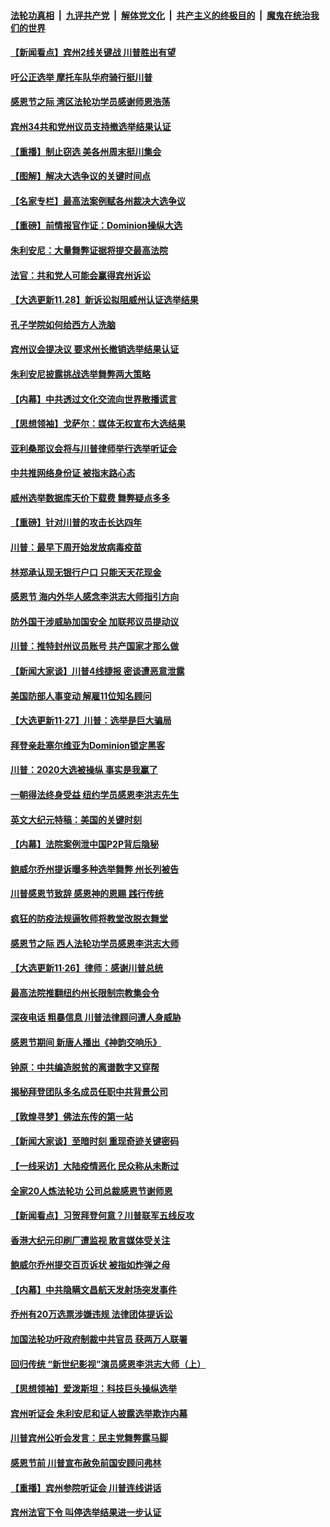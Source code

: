 ####  [法轮功真相](../../../../basic/blob/master/README.md?t=11291531) &nbsp;|&nbsp; [九评共产党](../../../../9ping.md/blob/master/README.md?t=11291531) &nbsp;|&nbsp; [解体党文化](../../../../jtdwh.md/blob/master/README.md?t=11291531)  &nbsp;|&nbsp; [共产主义的终极目的](../../../../gczydzjmd.md/blob/master/README.md?t=11291531) &nbsp;|&nbsp; [魔鬼在统治我们的世界](../../../../mgztzwmdsj.md/blob/master/README.md?t=11291531) 

#### [【新闻看点】宾州2线关键战 川普胜出有望](../pages/nf4514/n12582264.md?t=11291531) 

#### [吁公正选举 摩托车队华府骑行挺川普](../pages/nf4514/n12580600.md?t=11291531) 

#### [感恩节之际 湾区法轮功学员感谢师恩浩荡](../pages/nf4514/n12573464.md?t=11291531) 

#### [宾州34共和党州议员支持撤选举结果认证](../pages/nf4514/n12582050.md?t=11291531) 

#### [【重播】制止窃选 美各州周末挺川集会](../pages/nf4514/n12577815.md?t=11291531) 

#### [【图解】解决大选争议的关键时间点](../pages/nf4514/n12581950.md?t=11291531) 

#### [【名家专栏】最高法案例赋各州裁决大选争议](../pages/nf4514/n12581647.md?t=11291531) 

#### [【重磅】前情报官作证：Dominion操纵大选](../pages/nf4514/n12581318.md?t=11291531) 

#### [朱利安尼：大量舞弊证据将提交最高法院](../pages/nf4514/n12581686.md?t=11291531) 

#### [法官：共和党人可能会赢得宾州诉讼](../pages/nf4514/n12581577.md?t=11291531) 

#### [【大选更新11.28】新诉讼拟阻威州认证选举结果](../pages/nf4514/n12581514.md?t=11291531) 

#### [孔子学院如何给西方人洗脑](../pages/nf4514/n12540938.md?t=11291531) 

#### [宾州议会提决议 要求州长撤销选举结果认证](../pages/nf4514/n12581410.md?t=11291531) 

#### [朱利安尼披露挑战选举舞弊两大策略](../pages/nf4514/n12580909.md?t=11291531) 

#### [【内幕】中共透过文化交流向世界散播谎言](../pages/nf4514/n12579842.md?t=11291531) 

#### [【思想领袖】戈萨尔：媒体无权宣布大选结果](../pages/nf4514/n12566409.md?t=11291531) 

#### [亚利桑那议会将与川普律师举行选举听证会](../pages/nf4514/n12580704.md?t=11291531) 

#### [中共推网络身份证 被指末路心态](../pages/nf4514/n12580575.md?t=11291531) 

#### [威州选举数据库天价下载费 舞弊疑点多多](../pages/nf4514/n12580560.md?t=11291531) 

#### [【重磅】针对川普的攻击长达四年](../pages/nf4514/n12579774.md?t=11291531) 

#### [川普：最早下周开始发放病毒疫苗](../pages/nf4514/n12580063.md?t=11291531) 

#### [林郑承认现无银行户口 只能天天花现金](../pages/nf4514/n12580249.md?t=11291531) 

#### [感恩节 海内外华人感念李洪志大师指引方向](../pages/nf4514/n12579913.md?t=11291531) 

#### [防外国干涉威胁加国安全 加联邦议员提动议](../pages/nf4514/n12579893.md?t=11291531) 

#### [川普：推特封州议员账号 共产国家才那么做](../pages/nf4514/n12580028.md?t=11291531) 

#### [【新闻大家谈】川普4线捷报 密谈遭恶意泄露](../pages/nf4514/n12579818.md?t=11291531) 

#### [美国防部人事变动 解雇11位知名顾问](../pages/nf4514/n12579670.md?t=11291531) 

#### [【大选更新11·27】川普：选举是巨大骗局](../pages/nf4514/n12579275.md?t=11291531) 

#### [拜登亲赴塞尔维亚为Dominion锁定黑客](../pages/nf4514/n12579304.md?t=11291531) 

#### [川普：2020大选被操纵 事实是我赢了](../pages/nf4514/n12578560.md?t=11291531) 

#### [一朝得法终身受益 纽约学员感恩李洪志先生](../pages/nf4514/n12576518.md?t=11291531) 

#### [英文大纪元特稿：美国的关键时刻](../pages/nf4514/n12578532.md?t=11291531) 

#### [【内幕】法院案例泄中国P2P背后隐秘](../pages/nf4514/n12562094.md?t=11291531) 

#### [鲍威尔乔州提诉曝多种选举舞弊 州长列被告](../pages/nf4514/n12578169.md?t=11291531) 

#### [川普感恩节致辞 感恩神的恩赐 践行传统](../pages/nf4514/n12578161.md?t=11291531) 

#### [疯狂的防疫法规逼牧师将教堂改脱衣舞堂](../pages/nf4514/n12578258.md?t=11291531) 

#### [感恩节之际 西人法轮功学员感恩李洪志大师](../pages/nf4514/n12577858.md?t=11291531) 

#### [【大选更新11·26】律师：感谢川普总统](../pages/nf4514/n12576905.md?t=11291531) 

#### [最高法院推翻纽约州长限制宗教集会令](../pages/nf4514/n12577649.md?t=11291531) 

#### [深夜电话 粗暴信息 川普法律顾问遭人身威胁](../pages/nf4514/n12577893.md?t=11291531) 

#### [感恩节期间 新唐人播出《神韵交响乐》](../pages/nf4514/n12566463.md?t=11291531) 

#### [钟原：中共编造脱贫的离谱数字又穿帮](../pages/nf4514/n12577897.md?t=11291531) 

#### [揭秘拜登团队多名成员任职中共背景公司](../pages/nf4514/n12575912.md?t=11291531) 

#### [【敦煌寻梦】佛法东传的第一站](../pages/nf4514/n12530523.md?t=11291531) 

#### [【新闻大家谈】至暗时刻 重现奇迹关键密码](../pages/nf4514/n12577367.md?t=11291531) 

#### [【一线采访】大陆疫情恶化 民众称从未断过](../pages/nf4514/n12576702.md?t=11291531) 

#### [全家20人炼法轮功 公司总裁感恩节谢师恩](../pages/nf4514/n12576284.md?t=11291531) 

#### [【新闻看点】习贺拜登何意？川普联军五线反攻](../pages/nf4514/n12575697.md?t=11291531) 

#### [香港大纪元印刷厂遭监视 敢言媒体受关注](../pages/nf4514/n12576543.md?t=11291531) 

#### [鲍威尔乔州提交百页诉状 被指如炸弹之母](../pages/nf4514/n12576238.md?t=11291531) 

#### [【内幕】中共隐瞒文昌航天发射场突发事件](../pages/nf4514/n12463902.md?t=11291531) 

#### [乔州有20万选票涉嫌违规 法律团体提诉讼](../pages/nf4514/n12576132.md?t=11291531) 

#### [加国法轮功吁政府制裁中共官员 获两万人联署](../pages/nf4514/n12575873.md?t=11291531) 

#### [回归传统 “新世纪影视”演员感恩李洪志大师（上）](../pages/nf4514/n12575350.md?t=11291531) 

#### [【思想领袖】爱泼斯坦：科技巨头操纵选举](../pages/nf4514/n12558731.md?t=11291531) 

#### [宾州听证会 朱利安尼和证人披露选举欺诈内幕](../pages/nf4514/n12575647.md?t=11291531) 

#### [川普宾州公听会发言：民主党舞弊露马脚](../pages/nf4514/n12575629.md?t=11291531) 

#### [感恩节前 川普宣布赦免前国安顾问弗林](../pages/nf4514/n12575575.md?t=11291531) 

#### [【重播】宾州参院听证会 川普连线讲话](../pages/nf4514/n12574623.md?t=11291531) 

#### [宾州法官下令 叫停选举结果进一步认证](../pages/nf4514/n12575324.md?t=11291531) 


